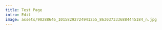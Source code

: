 ```yaml
---
title: Test Page
intro: Edit
image: assets/90288646_10158292724941255_8630373336884445184_n.jpg
---
```

